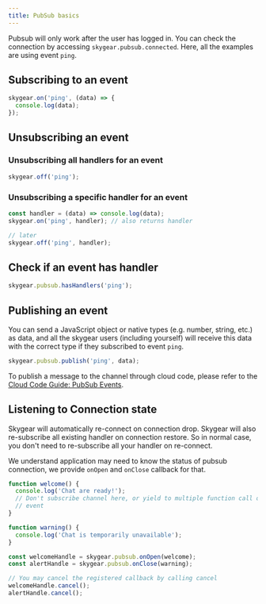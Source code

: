 ```yaml
---
title: PubSub basics
---
```


Pubsub will only work after the user has logged in. You can check the connection
by accessing `skygear.pubsub.connected`. Here, all the examples are using event
`ping`.

## Subscribing to an event

``` javascript
skygear.on('ping', (data) => {
  console.log(data);
});
```

## Unsubscribing an event

### Unsubscribing all handlers for an event

``` javascript
skygear.off('ping');
```

### Unsubscribing a specific handler for an event

``` javascript
const handler = (data) => console.log(data);
skygear.on('ping', handler); // also returns handler

// later
skygear.off('ping', handler);
```

## Check if an event has handler

``` javascript
skygear.pubsub.hasHandlers('ping');
```

## Publishing an event

You can send a JavaScript object or native types (e.g. number, string, etc.) as
data, and all the skygear users (including yourself) will receive this data
with the correct type if they subscribed to event `ping`.

``` javascript
skygear.pubsub.publish('ping', data);
```

To publish a message to the channel through cloud code, please refer to the
[Cloud Code Guide: PubSub Events][doc-cloud-code-pubsub].

## Listening to Connection state

Skygear will automatically re-connect on connection drop. Skygear will also 
re-subscribe all existing handler on connection restore. So in normal case,
you don't need to re-subscribe all your handler on re-connect.

We understand application may need to know the status of pubsub connection, we
provide `onOpen` and `onClose` callback for that.


``` javascript
function welcome() {
  console.log('Chat are ready!');
  // Don't subscribe channel here, or yield to multiple function call on same
  // event
}

function warning() {
  console.log('Chat is temporarily unavailable');
}

const welcomeHandle = skygear.pubsub.onOpen(welcome);
const alertHandle = skygear.pubsub.onClose(warning);

// You may cancel the registered callback by calling cancel
welcomeHandle.cancel();
alertHandle.cancel();
```

[doc-cloud-code-pubsub]: /guides/cloud-code/calling-skygear-api/python#pubsub-events
